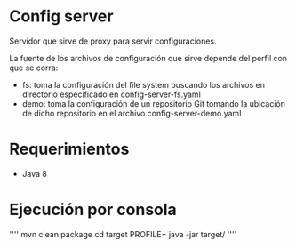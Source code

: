 # Config server
Servidor que sirve de proxy para servir configuraciones.

La fuente de los archivos de configuración que sirve depende del perfil con que se corra:
  
  * fs: toma la configuración del file system buscando los archivos en directorio especificado en config-server-fs.yaml
  * demo: toma la configuración de un repositorio Git tomando la ubicación de dicho repositorio en el archivo config-server-demo.yaml 

# Requerimientos
* Java 8

# Ejecución por consola

''''
mvn clean package
cd target
PROFILE=<profile> java -jar target/<jar-generado>
''''

